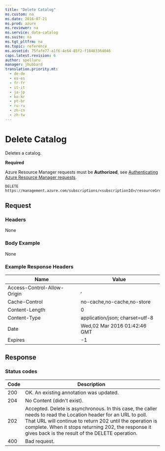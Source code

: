 ```yaml
---
title: "Delete Catalog"
ms.custom: na
ms.date: 2016-07-21
ms.prod: azure
ms.reviewer: na
ms.service: data-catalog
ms.suite: na
ms.tgt_pltfrm: na
ms.topic: reference
ms.assetid: 75fafe77-a1f6-4c64-85f2-f18403364046
caps.latest.revision: 6
author: spelluru
manager: jhubbard
translation.priority.mt: 
  - de-de
  - es-es
  - fr-fr
  - it-it
  - ja-jp
  - ko-kr
  - pt-br
  - ru-ru
  - zh-cn
  - zh-tw
---
```

# Delete Catalog
Deletes a catalog.  
  
**Required**  
  
Azure Resource Manager requests must be **Authorized**, see [Authenticating Azure Resource Manager requests](https://msdn.microsoft.com/library/azure/dn790557.aspx).  
  
    DELETE https://management.azure.com/subscriptions/<subscriptionId>/resourceGroups/<rgName>/providers/Microsoft.DataCatalog/catalogs/<catalogName>  
  
## Request  
  
### Headers  
None  
  
### Body Example  
None  
  
### Example Response Headers  
|Name|Value  
|---|---  
|Access-Control-Allow-Origin|*,*  
|Cache-Control|no-cache,no-cache,no-store  
|Content-Length|0  
|Content-Type|application/json; charset=utf-8  
|Date|Wed,02 Mar 2016 01:42:46 GMT  
|Expires|-1  
  
## Response  
  
### Status codes  
|**Code**|**Description**  
|---|---  
|200|OK. An existing annotation was updated.  
|204 | No Content (didn't exist).  
|202 | Accepted. Delete is asynchronous. In this case, the caller needs to read the Location header for an URL to poll. That URL will continue to return 202 until the operation is complete. When it stops returning 202, the response it gives back is the result of the DELETE operation.  
|400 | Bad request.  
